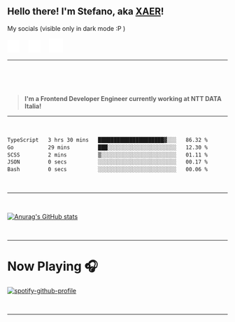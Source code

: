 ##  Hello there! I'm Stefano, aka <a href="https://xaer.dev"  target="_blank">XAER</a>!


My socials (visible only in dark mode :P )

  

<a href="https://xaer.dev"  target="_blank"><img  alt="xaer.dev"  width="28px"  src="https://raw.githubusercontent.com/XAER/static-elements/main/web.svg" /></a>
&nbsp;
&nbsp;
<a href="https://linkedin.com/in/colonnelli-stefano"  target="_blank"><img alt="Stefano Colonnelli | LinkedIn"  width="28px"  src="https://raw.githubusercontent.com/XAER/static-elements/main/linkedin.svg" /></a>
&nbsp;
&nbsp;
<a href="https://dev.to/xaerdev"  target="_blank"><img alt="dev.to xaerdev"  width="32px"  src="https://raw.githubusercontent.com/XAER/static-elements/main/devto.svg" /></a>

  ---
  

<br />
<br />
<br />

  

> **I'm a Frontend Developer Engineer currently working at NTT DATA Italia!**
---
  
  <br />
<!--START_SECTION:waka-->

```txt
TypeScript   3 hrs 30 mins   █████████████████████▓░░░   86.32 %
Go           29 mins         ███░░░░░░░░░░░░░░░░░░░░░░   12.30 %
SCSS         2 mins          ▒░░░░░░░░░░░░░░░░░░░░░░░░   01.11 %
JSON         0 secs          ░░░░░░░░░░░░░░░░░░░░░░░░░   00.17 %
Bash         0 secs          ░░░░░░░░░░░░░░░░░░░░░░░░░   00.06 %
```

<!--END_SECTION:waka-->

<br />

---

<br />


[![Anurag's GitHub stats](https://github-readme-stats.vercel.app/api?username=XAER)](https://github.com/anuraghazra/github-readme-stats)

<br />


---


#  Now  Playing  🎧

[![spotify-github-profile](https://spotify-github-profile.vercel.app/api/view?uid=11128426607&cover_image=true&theme=compact&show_offline=false&background_color=121212&interchange=false)](https://github.com/kittinan/spotify-github-profile)

<br/>

---
